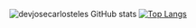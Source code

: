 ![devjosecarlosteles GitHub stats](https://github-readme-stats.vercel.app/api?username=devjosecarlosteles&show_icons=true&theme=radical)
[![Top Langs](https://github-readme-stats.vercel.app/api/top-langs/?username=devjosecarlosteles&langs_count=8)](https://github.com/devjosecarlosteles/github-readme-stats)
